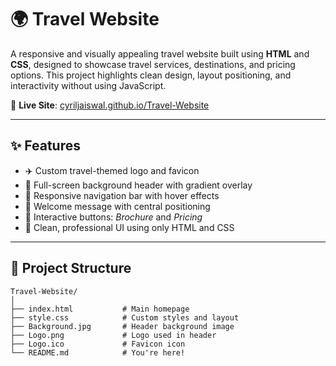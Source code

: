 # 🌍 Travel Website

A responsive and visually appealing travel website built using **HTML** and **CSS**, designed to showcase travel services, destinations, and pricing options. This project highlights clean design, layout positioning, and interactivity without using JavaScript.

🔗 **Live Site**: [cyriljaiswal.github.io/Travel-Website](https://cyriljaiswal.github.io/Travel-Website/)

---

## ✨ Features

- ✈️ Custom travel-themed logo and favicon
- 🎯 Full-screen background header with gradient overlay
- 🔗 Responsive navigation bar with hover effects
- 💬 Welcome message with central positioning
- 📄 Interactive buttons: *Brochure* and *Pricing*
- 🎨 Clean, professional UI using only HTML and CSS

---

## 📁 Project Structure

```plaintext
Travel-Website/
│
├── index.html           # Main homepage
├── style.css            # Custom styles and layout
├── Background.jpg       # Header background image
├── Logo.png             # Logo used in header
├── Logo.ico             # Favicon icon
└── README.md            # You're here!
